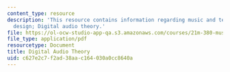 ```yaml
---
content_type: resource
description: 'This resource contains information regarding music and technology: Sound
  design; Digital audio theory.'
file: https://ol-ocw-studio-app-qa.s3.amazonaws.com/courses/21m-380-music-and-technology-sound-design-spring-2016/c627e2c7f2ad38aac164030a0cc8640a_MIT21M_380S16_Lec10.pdf
file_type: application/pdf
resourcetype: Document
title: Digital Audio Theory
uid: c627e2c7-f2ad-38aa-c164-030a0cc8640a
---
```

